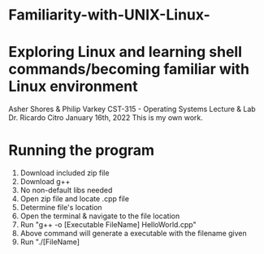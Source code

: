 # Familiarity-with-UNIX-Linux-
# Exploring Linux and learning shell commands/becoming familiar with Linux environment

Asher Shores & Philip Varkey
CST-315 - Operating Systems Lecture & Lab
Dr. Ricardo Citro
January 16th, 2022
This is my own work.



# Running the program
1. Download included zip file
2. Download g++
3. No non-default libs needed
4. Open zip file and locate .cpp file
5. Determine file's location
6. Open the terminal & navigate to the file location
7. Run "g++ -o [Executable FileName] HelloWorld.cpp"
8. Above command will generate a executable with the filename given
9. Run "./[FileName]
